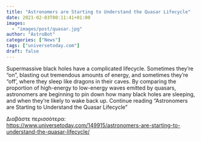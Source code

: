 ```yaml
---
title: "Astronomers are Starting to Understand the Quasar Lifecycle"
date: 2021-02-03T00:11:41+01:00
images:
  - "images/post/quasar.jpg"
author: "AstroBot"
categories: ["News"]
tags: ["universetoday.com"]
draft: false
---
```


Supermassive black holes have a complicated lifecycle. Sometimes they’re “on”, blasting out tremendous amounts of energy, and sometimes they’re “off’, where they sleep like dragons in their caves. By comparing the proportion of high-energy to low-energy waves emitted by quasars, astronomers are beginning to pin down how many black holes are sleeping, and when they’re likely to wake back up. Continue reading “Astronomers are Starting to Understand the Quasar Lifecycle” 

Διαβάστε περισσότερα: https://www.universetoday.com/149915/astronomers-are-starting-to-understand-the-quasar-lifecycle/
